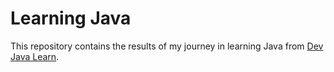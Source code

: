 # Learning Java

This repository contains the results of my journey in learning Java from [Dev Java Learn](https://dev.java/learn).

